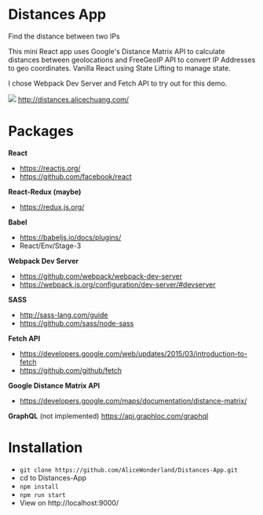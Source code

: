 # Distances App
Find the distance between two IPs

This mini React app uses Google's Distance Matrix API to calculate distances between geolocations and FreeGeoIP API to convert IP Addresses to geo coordinates. Vanilla React using State Lifting to manage state.

I chose Webpack Dev Server and Fetch API to try out for this demo.

![](https://github.com/AliceWonderland/Basket-App/dist/distances-app.png)
http://distances.alicechuang.com/

# Packages
**React**
* https://reactjs.org/
* https://github.com/facebook/react

**React-Redux (maybe)**
* https://redux.js.org/

**Babel**
* https://babeljs.io/docs/plugins/
* React/Env/Stage-3

**Webpack Dev Server**
* https://github.com/webpack/webpack-dev-server
* https://webpack.js.org/configuration/dev-server/#devserver

**SASS**
* http://sass-lang.com/guide
* https://github.com/sass/node-sass

**Fetch API**
* https://developers.google.com/web/updates/2015/03/introduction-to-fetch
* https://github.com/github/fetch

**Google Distance Matrix API**
* https://developers.google.com/maps/documentation/distance-matrix/

**GraphQL** (not implemented)
https://api.graphloc.com/graphql

# Installation
* `git clone https://github.com/AliceWonderland/Distances-App.git`
* cd to Distances-App
* `npm install`
* `npm run start`
* View on http://localhost:9000/